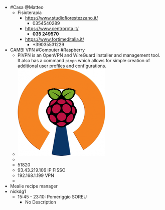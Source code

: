 - #Casa @Matteo
	- Fisioterapia
		- https://www.studiofiorestezzano.it/
			- 0354540289
		- https://www.centrorota.it/
			- **035 249570**
		- https://www.fortimeditalia.it/
			- +39035531229
- CAMBI VPN #Computer #Raspberry
	- PiVPN is an OpenVPN and WireGuard installer and management tool. It also has a command `pivpn` which allows for simple creation of additional user profiles and configurations.
	- ![dietpi-software-vpn-pivpn-logo.png](../assets/dietpi-software-vpn-pivpn-logo_1713983339299_0.png)
	-
	- 51820
	- 93.43.219.106 IP FISSO
	- 192.168.1.199 VPN
	-
- Mealie recipe manager
- nickdg1
	- 15:45 - 23:10: Pomeriggio SOREU
		- No Description
